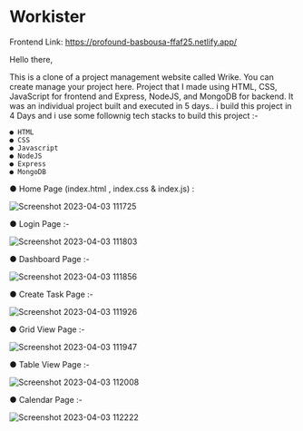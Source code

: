 # Workister

Frontend Link: https://profound-basbousa-ffaf25.netlify.app/

Hello there,

This is a clone of a project management website called Wrike. You can create manage your project here. Project that I made using HTML, CSS, JavaScript for frontend and Express, NodeJS, and MongoDB for backend. It was an individual project built and executed in 5 days..
i build this project in 4 Days and i use some follownig tech stacks to build this project :-

    ● HTML
    ● CSS
    ● Javascript
    ● NodeJS
    ● Express
    ● MongoDB

● Home Page (index.html , index.css &  index.js) :


![Screenshot 2023-04-03 111725](https://user-images.githubusercontent.com/119413894/229425513-bad11444-4377-421d-bd8d-ce27512f2639.png)

    
    
    
● Login Page :-
    
    
![Screenshot 2023-04-03 111803](https://user-images.githubusercontent.com/119413894/229424722-fe3ae135-8fe5-4e99-921d-c021f3b116d0.png)




● Dashboard Page  :-

![Screenshot 2023-04-03 111856](https://user-images.githubusercontent.com/119413894/229424926-c8b46100-ae62-46fc-aade-9763f2ea2886.png)





● Create Task Page  :- 

![Screenshot 2023-04-03 111926](https://user-images.githubusercontent.com/119413894/229425025-e0cad280-96c0-402c-a91d-cec0f8258930.png)





● Grid View Page  :- 


![Screenshot 2023-04-03 111947](https://user-images.githubusercontent.com/119413894/229425231-0c313c26-e866-4b7a-bdb1-00af4081891f.png)


● Table View Page  :- 



![Screenshot 2023-04-03 112008](https://user-images.githubusercontent.com/119413894/229425282-fb541c00-845c-4941-bbd2-fe5b1fdea8b5.png)

● Calendar Page  :- 


![Screenshot 2023-04-03 112222](https://user-images.githubusercontent.com/119413894/229425330-d12a6dd9-a39e-44c0-8596-9b58af6936fd.png)


